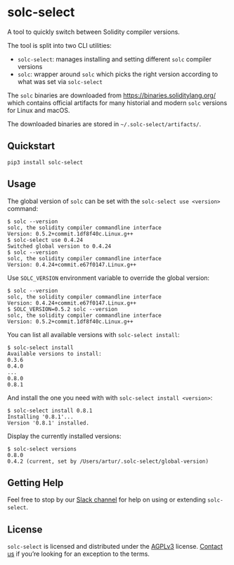# solc-select
A tool to quickly switch between Solidity compiler versions.

The tool is split into two CLI utilities:
- `solc-select`: manages installing and setting different `solc` compiler versions
- `solc`: wrapper around `solc` which picks the right version according to what was set via `solc-select`

The `solc` binaries are downloaded from https://binaries.soliditylang.org/ which contains
official artifacts for many historial and modern `solc` versions for Linux and macOS.

The downloaded binaries are stored in `~/.solc-select/artifacts/`.

## Quickstart

```
pip3 install solc-select
```

## Usage

The global version of `solc` can be set with the `solc-select use <version>` command:
```
$ solc --version
solc, the solidity compiler commandline interface
Version: 0.5.2+commit.1df8f40c.Linux.g++
$ solc-select use 0.4.24
Switched global version to 0.4.24
$ solc --version
solc, the solidity compiler commandline interface
Version: 0.4.24+commit.e67f0147.Linux.g++
```

Use `SOLC_VERSION` environment variable to override the global version:
```
$ solc --version
solc, the solidity compiler commandline interface
Version: 0.4.24+commit.e67f0147.Linux.g++
$ SOLC_VERSION=0.5.2 solc --version
solc, the solidity compiler commandline interface
Version: 0.5.2+commit.1df8f40c.Linux.g++
```

You can list all available versions with `solc-select install`:
```
$ solc-select install
Available versions to install:
0.3.6
0.4.0
...
0.8.0
0.8.1
```

And install the one you need with with `solc-select install <version>`:
```
$ solc-select install 0.8.1
Installing '0.8.1'...
Version '0.8.1' installed.
```

Display the currently installed versions:
```
$ solc-select versions
0.8.0
0.4.2 (current, set by /Users/artur/.solc-select/global-version)
```

## Getting Help

Feel free to stop by our [Slack channel](https://empirehacking.slack.com/) for help on using or extending `solc-select`.

## License

`solc-select` is licensed and distributed under the [AGPLv3](LICENSE) license. [Contact us](mailto:opensource@trailofbits.com) if you’re looking for an exception to the terms.
